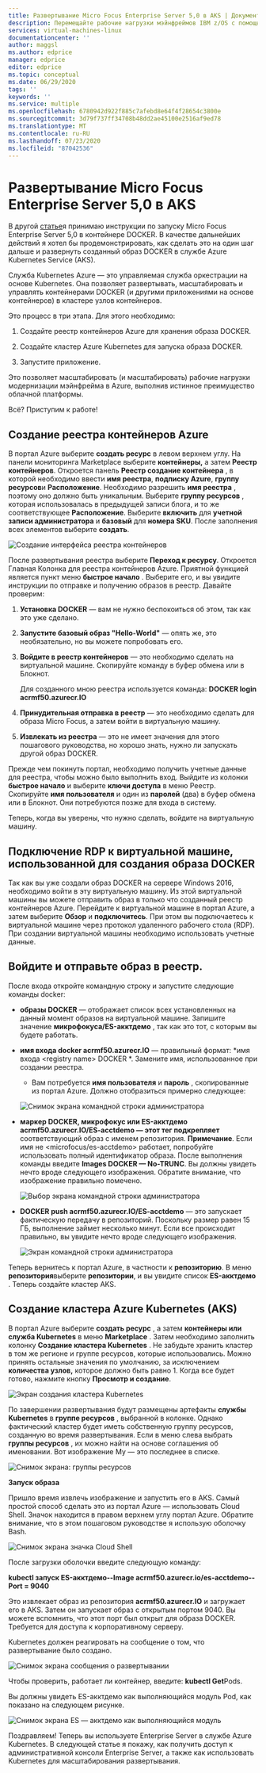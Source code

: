 ```yaml
---
title: Развертывание Micro Focus Enterprise Server 5,0 в AKS | Документация Майкрософт
description: Перемещайте рабочие нагрузки мэйнфреймов IBM z/OS с помощью среды разработки и тестирования Micro Focus на виртуальных машинах Azure.
services: virtual-machines-linux
documentationcenter: ''
author: maggsl
ms.author: edprice
manager: edprice
editor: edprice
ms.topic: conceptual
ms.date: 06/29/2020
tags: ''
keywords: ''
ms.service: multiple
ms.openlocfilehash: 6780942d922f885c7afebd8e64f4f28654c3800e
ms.sourcegitcommit: 3d79f737ff34708b48dd2ae45100e2516af9ed78
ms.translationtype: MT
ms.contentlocale: ru-RU
ms.lasthandoff: 07/23/2020
ms.locfileid: "87042536"
---
```

# <a name="deploy-micro-focus-enterprise-server-50-to-aks"></a>Развертывание Micro Focus Enterprise Server 5,0 в AKS

В другой [статье](./run-enterprise-server-container.md)я принимаю инструкции по запуску Micro Focus Enterprise Server 5,0 в контейнере DOCKER. В качестве дальнейших действий я хотел бы продемонстрировать, как сделать это на один шаг дальше и развернуть созданный образ DOCKER в службе Azure Kubernetes Service (AKS).

Служба Kubernetes Azure — это управляемая служба оркестрации на основе Kubernetes. Она позволяет развертывать, масштабировать и управлять контейнерами DOCKER (и другими приложениями на основе контейнеров) в кластере узлов контейнеров.

Это процесс в три этапа. Для этого необходимо:

1.  Создайте реестр контейнеров Azure для хранения образа DOCKER.

2.  Создайте кластер Azure Kubernetes для запуска образа DOCKER.

3.  Запустите приложение.

Это позволяет масштабировать (и масштабировать) рабочие нагрузки модернизации мэйнфрейма в Azure, выполнив истинное преимущество облачной платформы.

Всё? Приступим к работе!

## <a name="create-the-azure-container-registry"></a>Создание реестра контейнеров Azure

В портал Azure выберите **создать ресурс** в левом верхнем углу. На панели мониторинга Marketplace выберите **контейнеры,** а затем **Реестр контейнеров**. Откроется панель **Реестр создание контейнера** , в которой необходимо ввести **имя реестра**, **подписку Azure**, **группу ресурсов**и **Расположение**. Необходимо разрешить **имя реестра** , поэтому оно должно быть уникальным. Выберите **группу ресурсов** , которая использовалась в предыдущей записи блога, и то же соответствующее **Расположение**. Выберите **включить** для **учетной записи администратора** и **базовый** для **номера SKU**. После заполнения всех элементов выберите **создать**.

![Создание интерфейса реестра контейнеров](media/deploy-image-1.png)

После развертывания реестра выберите **Переход к ресурсу**. Откроется Главная Колонка для реестра контейнеров Azure. Приятной функцией является пункт меню **быстрое начало** . Выберите его, и вы увидите инструкции по отправке и получению образов в реестр. Давайте проверим:

1.  **Установка DOCKER** — вам не нужно беспокоиться об этом, так как это уже сделано.

2.  **Запустите базовый образ "Hello-World"** — опять же, это необязательно, но вы можете попробовать его.

3.  **Войдите в реестр контейнеров** — это необходимо сделать на виртуальной машине. Скопируйте команду в буфер обмена или в Блокнот.

    Для созданного мною реестра используется команда: **DOCKER login acrmf50.azurecr.IO**

4.  **Принудительная отправка в реестр** — это необходимо сделать для образа Micro Focus, а затем войти в виртуальную машину.

5.  **Извлекать из реестра** — это не имеет значения для этого пошагового руководства, но хорошо знать, нужно ли запускать другой образ DOCKER.

Прежде чем покинуть портал, необходимо получить учетные данные для реестра, чтобы можно было выполнить вход. Выйдите из колонки **быстрое начало** и выберите **ключи доступа** в меню Реестр. Скопируйте **имя пользователя** и один из **паролей** (два) в буфер обмена или в Блокнот. Они потребуются позже для входа в систему.

Теперь, когда вы уверены, что нужно сделать, войдите на виртуальную машину.

## <a name="rdp-to-the-virtual-machine-you-used-to-create-the-docker-image"></a>Подключение RDP к виртуальной машине, использованной для создания образа DOCKER

Так как вы уже создали образ DOCKER на сервере Windows 2016, необходимо войти в эту виртуальную машину. Из этой виртуальной машины вы можете отправить образ в только что созданный реестр контейнеров Azure. Перейдите к виртуальной машине в портал Azure, а затем выберите **Обзор** и **подключитесь**. При этом вы подключаетесь к виртуальной машине через протокол удаленного рабочего стола (RDP). При создании виртуальной машины необходимо использовать учетные данные.

## <a name="log-in-and-push-the-image-to-the-registry"></a>Войдите и отправьте образ в реестр.

После входа откройте командную строку и запустите следующие команды docker:

-   **образы DOCKER** — отображает список всех установленных на данный момент образов на виртуальной машине. Запишите значение **микрофокуса/ES-акктдемо** , так как это тот, с которым вы будете работать.

-   **имя входа docker acrmf50.azurecr.IO** — правильный формат: *имя входа \<registry name\> DOCKER *. Замените имя, использованное при создании реестра.

    -   Вам потребуется **имя пользователя** и **пароль** , скопированные из портал Azure. Должно отобразиться примерно следующее:

    ![Снимок экрана командной строки администратора](media/deploy-image-2.png)

-   **маркер DOCKER, микрофокус или ES-акктдемо acrmf50.azurecr.IO/ES-acctdemo — этот тег подкрепляет** соответствующий образ с именем репозитория. **Примечание**. Если имя не \<microfocus/es-acctdemo\> работает, попробуйте использовать полный идентификатор образа. После выполнения команды введите **Images DOCKER — No-TRUNC**. Вы должны увидеть нечто вроде следующего изображения. Обратите внимание, что изображение правильно помечено.

    ![Выбор экрана командной строки администратора](media/deploy-image-3.png)

-   **DOCKER push acrmf50.azurecr.IO/ES-acctdemo** — это запускает фактическую передачу в репозиторий. Поскольку размер равен 15 ГБ, выполнение займет несколько минут. Если все происходит правильно, вы увидите нечто вроде следующего изображения.

    ![Экран командной строки администратора](media/deploy-image-4.png)

Теперь вернитесь к портал Azure, в частности к **репозиторию**. В меню **репозитория**выберите **репозитории**, и вы увидите список **ES-акктдемо** . Теперь создайте кластер AKS.

## <a name="create-the-azure-kubernetes-aks-cluster"></a>Создание кластера Azure Kubernetes (AKS)

В портал Azure выберите **создать ресурс** , а затем **контейнеры или служба Kubernetes** в меню **Marketplace** . Затем необходимо заполнить колонку **Создание кластера Kubernetes** . Не забудьте хранить кластер в том же регионе и группе ресурсов, которые использовались. Можно принять остальные значения по умолчанию, за исключением **количества узлов,** которое должно быть равно 1. Когда все будет готово, нажмите кнопку **Просмотр и создание**.

![Экран создания кластера Kubernetes](media/deploy-image-5.png)

По завершении развертывания будут размещены артефакты **службы Kubernetes** в **группе ресурсов** , выбранной в колонке. Однако фактический кластер будет иметь собственную группу ресурсов, созданную во время развертывания. Если в меню слева выбрать **группы ресурсов** , их можно найти на основе соглашения об именовании. Вот изображение My — это последнее в списке.

![Снимок экрана: группы ресурсов](media/deploy-image-6.png)

**Запуск образа**

Пришло время извлечь изображение и запустить его в AKS. Самый простой способ сделать это из портал Azure — использовать Cloud Shell. Значок находится в правом верхнем углу портал Azure. Обратите внимание, что в этом пошаговом руководстве я использую оболочку Bash.

![Снимок экрана значка Cloud Shell](media/deploy-image-7.png)

После загрузки оболочки введите следующую команду:

**kubectl запуск ES-акктдемо--Image acrmf50.azurecr.io/es-acctdemo--Port = 9040**

Это извлекает образ из репозитория **acrmf50.azurecr.IO** и загружает его в AKS. Затем он запускает образ с открытым портом 9040. Вы можете вспомнить, что этот порт был открыт для образа DOCKER. Требуется для доступа к корпоративному серверу.

Kubernetes должен реагировать на сообщение о том, что развертывание было создано.

![Снимок экрана сообщения о развертывании](media/deploy-image-8.jpg)

Чтобы проверить, работает ли контейнер, введите: **kubectl Get**Pods.

Вы должны увидеть ES-акктдемо как выполняющийся модуль Pod, как показано на следующем рисунке.

![Снимок экрана ES — акктдемо как выполняющийся модуль](media/deploy-image-9.png)

Поздравляем! Теперь вы используете Enterprise Server в службе Azure Kubernetes. В следующей статье я покажу, как получить доступ к административной консоли Enterprise Server, а также как использовать Kubernetes для масштабирования развертывания.
